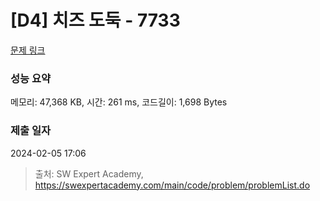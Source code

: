 # [D4] 치즈 도둑 - 7733 

[문제 링크](https://swexpertacademy.com/main/code/problem/problemDetail.do?contestProbId=AWrDOdQqRCUDFARG) 

### 성능 요약

메모리: 47,368 KB, 시간: 261 ms, 코드길이: 1,698 Bytes

### 제출 일자

2024-02-05 17:06



> 출처: SW Expert Academy, https://swexpertacademy.com/main/code/problem/problemList.do